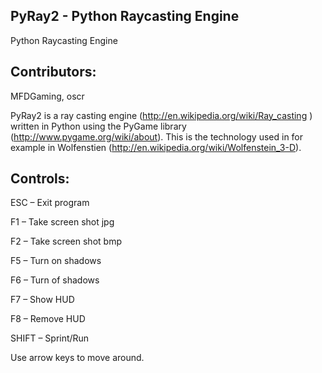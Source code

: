 ## PyRay2 - Python Raycasting Engine
Python Raycasting Engine

## Contributors:
MFDGaming, oscr

PyRay2 is a ray casting engine (http://en.wikipedia.org/wiki/Ray_casting ) written in Python using the PyGame library (http://www.pygame.org/wiki/about). This is the technology used in for example in Wolfenstien (http://en.wikipedia.org/wiki/Wolfenstein_3-D).

## Controls:

ESC – Exit program

F1 – Take screen shot jpg

F2 – Take screen shot bmp

F5 – Turn on shadows

F6 – Turn of shadows

F7 – Show HUD

F8 – Remove HUD

SHIFT – Sprint/Run

Use arrow keys to move around.
